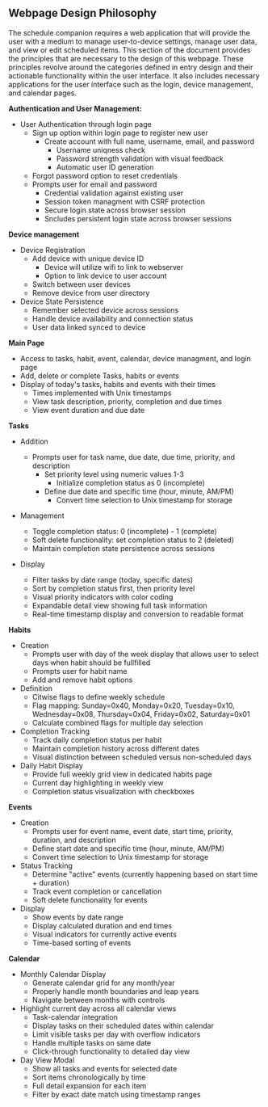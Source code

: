 ## Webpage Design Philosophy

The schedule companion requires a web application that will provide the user with a medium to manage user-to-device settings, manage user data, and view or edit scheduled items. This section of the document provides the principles that are necessary to the design of this webpage. These principles revolve around the categories defined in entry design and their actionable functionality within the user interface. It also includes necessary applications for the user interface such as the login, device management, and calendar pages. 


**Authentication and User Management:**

- User Authentication through login page
    - Sign up option within login page to register new user
        - Create account with full name, username, email, and password
            - Username uniqness check
            - Password strength validation with visual feedback
            - Automatic user ID generation 
    - Forgot password option to reset credentials
    - Prompts user for email and password 
        - Credential validation against existing user
        - Session token managment with CSRF protection
        - Secure login state across browser session
        - Sncludes persistent login state across browser sessions

**Device management**

- Device Registration
    - Add device with unique device ID
        - Device will utilize wifi to link to webserver
        - Option to link device to user account
    - Switch between user devices 
    - Remove device from user directory
- Device State Persistence
    - Remember selected device across sessions
    - Handle device availability and connection status
    - User data linked synced to device
    

**Main Page**

- Access to tasks, habit, event, calendar, device managment, and login page
- Add, delete or complete Tasks, habits or events
- Display of today's tasks, habits and events with their times
    - Times implemented with Unix timestamps
    - View task description, priority, completion and due times
    - View event duration and due date

**Tasks** 

- Addition
    - Prompts user for task name, due date, due time, priority, and description
        - Set priority level using numeric values 1-3
            - Initialize completion status as 0 (incomplete)
        - Define due date and specific time (hour, minute, AM/PM)
            - Convert time selection to Unix timestamp for storage

- Management
    - Toggle completion status: 0 (incomplete) - 1 (complete)
    - Soft delete functionality: set completion status to 2 (deleted)
    - Maintain completion state persistence across sessions
- Display
    - Filter tasks by date range (today, specific dates)
    - Sort by completion status first, then priority level
    - Visual priority indicators with color coding
    - Expandable detail view showing full task information
    - Real-time timestamp display and conversion to readable format

**Habits**

- Creation 
    - Prompts user with day of the week display that allows user to select days when habit should be fullfilled
    - Prompts user for habit name
    - Add and remove habit options 
- Definition
    - Citwise flags to define weekly schedule
    - Flag mapping: Sunday=0x40, Monday=0x20, Tuesday=0x10, Wednesday=0x08, Thursday=0x04, Friday=0x02, Saturday=0x01
    - Calculate combined flags for multiple day selection
- Completion Tracking
    - Track daily completion status per habit
    - Maintain completion history across different dates
    - Visual distinction between scheduled versus non-scheduled days
- Daily Habit Display
    - Provide full weekly grid view in dedicated habits page
    - Current day highlighting in weekly view
    - Completion status visualization with checkboxes

**Events**

- Creation 
    - Prompts user for event name, event date, start time, priority, duration, and description
    - Define start date and specific time (hour, minute, AM/PM)
    - Convert time selection to Unix timestamp for storage
- Status Tracking
    - Determine "active" events (currently happening based on start time + duration)
    - Track event completion or cancellation
    - Soft delete functionality for events
- Display
    - Show events by date range
    - Display calculated duration and end times
    - Visual indicators for currently active events
    - Time-based sorting of events

**Calendar**

- Monthly Calendar Display
    - Generate calendar grid for any month/year
    - Properly handle month boundaries and leap years
    - Navigate between months with controls
- Highlight current day across all calendar views
    - Task-calendar integration
    - Display tasks on their scheduled dates within calendar
    - Limit visible tasks per day with overflow indicators
    - Handle multiple tasks on same date
    - Click-through functionality to detailed day view
- Day View Modal
    - Show all tasks and events for selected date
    - Sort items chronologically by time
    - Full detail expansion for each item
    - Filter by exact date match using timestamp ranges
